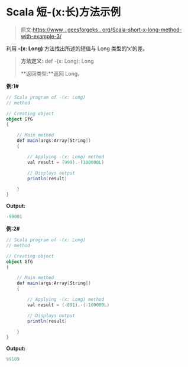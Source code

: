 # Scala 短-(x:长)方法示例

> 原文:[https://www . geesforgeks . org/Scala-short-x-long-method-with-example-3/](https://www.geeksforgeeks.org/scala-short-x-long-method-with-example-3/)

利用 **-(x: Long)** 方法找出所述的短值与 Long 类型的‘x’的差。

> **方法定义:** def -(x: Long): Long
> 
> **返回类型:**返回 Long。

**例:1#**

```scala
// Scala program of -(x: Long)
// method

// Creating object
object GfG
{ 

    // Main method
    def main(args:Array[String])
    {

        // Applying -(x: Long) method 
        val result = (999).-(100000L)

        // Displays output
        println(result)

    }
} 
```

**Output:**

```scala
-99001

```

**例:2#**

```scala
// Scala program of -(x: Long)
// method

// Creating object
object GfG
{ 

    // Main method
    def main(args:Array[String])
    {

        // Applying -(x: Long) method
        val result = (-891).-(-100000L)

        // Displays output
        println(result)

    }
} 
```

**Output:**

```scala
99109

```